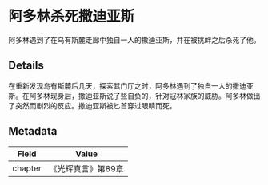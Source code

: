 # 阿多林杀死撒迪亚斯
阿多林遇到了在乌有斯麓走廊中独自一人的撒迪亚斯，并在被挑衅之后杀死了他。

## Details
在重新发现乌有斯麓后几天，探索其门厅之时，阿多林遇到了独自一人的撒迪亚斯。在阿多林现身后，撒迪亚斯说了些自负的，针对寇林家族的威胁。阿多林做出了突然而剧烈的反应。撒迪亚斯被匕首穿过眼睛而死。

## Metadata
| Field | Value |
| ----- | ----- |
| chapter | 《光辉真言》第89章 |
